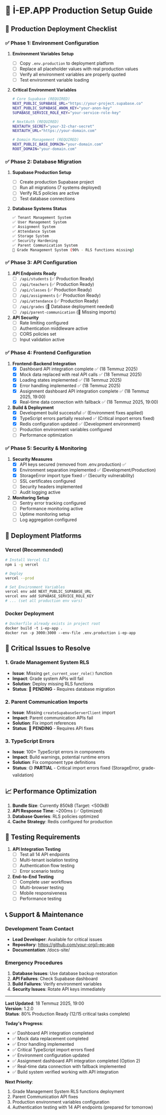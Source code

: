 # 🚀 İ-EP.APP Production Setup Guide

## 🎯 Production Deployment Checklist

### ✅ Phase 1: Environment Configuration

1. **Environment Variables Setup**
   - [ ] Copy `.env.production` to deployment platform
   - [ ] Replace all placeholder values with real production values
   - [ ] Verify all environment variables are properly quoted
   - [ ] Test environment variable loading

2. **Critical Environment Variables**

   ```bash
   # Core Supabase (REQUIRED)
   NEXT_PUBLIC_SUPABASE_URL="https://your-project.supabase.co"
   NEXT_PUBLIC_SUPABASE_ANON_KEY="your-anon-key"
   SUPABASE_SERVICE_ROLE_KEY="your-service-role-key"

   # NextAuth (REQUIRED)
   NEXTAUTH_SECRET="your-32-char-secret"
   NEXTAUTH_URL="https://your-domain.com"

   # Domain Management (REQUIRED)
   NEXT_PUBLIC_BASE_DOMAIN="your-domain.com"
   ROOT_DOMAIN="your-domain.com"
   ```

### ✅ Phase 2: Database Migration

1. **Supabase Production Setup**
   - [ ] Create production Supabase project
   - [ ] Run all migrations (7 systems deployed)
   - [ ] Verify RLS policies are active
   - [ ] Test database connections

2. **Database Systems Status**

   ```bash
   ✅ Tenant Management System
   ✅ User Management System
   ✅ Assignment System
   ✅ Attendance System
   ✅ Storage System
   ✅ Security Hardening
   ✅ Parent Communication System
   🔴 Grade Management System (90% - RLS functions missing)
   ```

### ✅ Phase 3: API Configuration

1. **API Endpoints Ready**
   - [ ] `/api/students` (✅ Production Ready)
   - [ ] `/api/teachers` (✅ Production Ready)
   - [ ] `/api/classes` (✅ Production Ready)
   - [ ] `/api/assignments` (✅ Production Ready)
   - [ ] `/api/attendance` (✅ Production Ready)
   - [ ] `/api/grades` (🔴 Database deployment needed)
   - [ ] `/api/parent-communication` (🔴 Missing imports)

2. **API Security**
   - [ ] Rate limiting configured
   - [ ] Authentication middleware active
   - [ ] CORS policies set
   - [ ] Input validation active

### ✅ Phase 4: Frontend Configuration

1. **Frontend-Backend Integration**
   - [x] Dashboard API integration complete ✅ (18 Temmuz 2025)
   - [x] Mock data replaced with real API calls ✅ (18 Temmuz 2025)
   - [x] Loading states implemented ✅ (18 Temmuz 2025)
   - [x] Error handling implemented ✅ (18 Temmuz 2025)
   - [x] Assignment dashboard API integration complete ✅ (18 Temmuz 2025, 19:00)
   - [x] Real-time data connection with fallback ✅ (18 Temmuz 2025, 19:00)

2. **Build & Deployment**
   - [x] Development build successful ✅ (Environment fixes applied)
   - [x] TypeScript errors partially resolved ✅ (Critical import errors fixed)
   - [x] Redis configuration updated ✅ (Development environment)
   - [ ] Production environment variables configured
   - [ ] Performance optimization

### ✅ Phase 5: Security & Monitoring

1. **Security Measures**
   - [x] API keys secured (removed from .env.production) ✅
   - [x] Environment separation implemented ✅ (Development/Production)
   - [x] StorageError import type fixed ✅ (Security vulnerability)
   - [ ] SSL certificates configured
   - [ ] Security headers implemented
   - [ ] Audit logging active

2. **Monitoring Setup**
   - [ ] Sentry error tracking configured
   - [ ] Performance monitoring active
   - [ ] Uptime monitoring setup
   - [ ] Log aggregation configured

## 🔧 Deployment Platforms

### Vercel (Recommended)

```bash
# Install Vercel CLI
npm i -g vercel

# Deploy
vercel --prod

# Set Environment Variables
vercel env add NEXT_PUBLIC_SUPABASE_URL
vercel env add SUPABASE_SERVICE_ROLE_KEY
# ... (set all production env vars)
```

### Docker Deployment

```dockerfile
# Dockerfile already exists in project root
docker build -t i-ep-app .
docker run -p 3000:3000 --env-file .env.production i-ep-app
```

## 🚨 Critical Issues to Resolve

### 1. Grade Management System RLS

- **Issue**: Missing `get_current_user_role()` function
- **Impact**: Grade system APIs will fail
- **Solution**: Deploy missing RLS functions
- **Status**: 🔴 **PENDING** - Requires database migration

### 2. Parent Communication Imports

- **Issue**: Missing `createSupabaseServerClient` import
- **Impact**: Parent communication APIs fail
- **Solution**: Fix import references
- **Status**: 🔴 **PENDING** - Requires API fixes

### 3. TypeScript Errors

- **Issue**: 100+ TypeScript errors in components
- **Impact**: Build warnings, potential runtime errors
- **Solution**: Fix component type definitions
- **Status**: 🟡 **PARTIAL** - Critical import errors fixed (StorageError, grade-validation)

## 📈 Performance Optimization

1. **Bundle Size**: Currently 850kB (Target: <500kB)
2. **API Response Time**: ~200ms (✅ Optimized)
3. **Database Queries**: RLS policies optimized
4. **Cache Strategy**: Redis configured for production

## 🧪 Testing Requirements

1. **API Integration Testing**
   - [ ] Test all 14 API endpoints
   - [ ] Multi-tenant isolation testing
   - [ ] Authentication flow testing
   - [ ] Error scenario testing

2. **End-to-End Testing**
   - [ ] Complete user workflows
   - [ ] Multi-browser testing
   - [ ] Mobile responsiveness
   - [ ] Performance testing

## 📞 Support & Maintenance

### Development Team Contact

- **Lead Developer**: Available for critical issues
- **Repository**: <https://github.com/your-org/i-ep-app>
- **Documentation**: /docs-site/

### Emergency Procedures

1. **Database Issues**: Use database backup restoration
2. **API Failures**: Check Supabase dashboard
3. **Build Failures**: Verify environment variables
4. **Security Issues**: Rotate API keys immediately

---

**Last Updated**: 18 Temmuz 2025, 19:00  
**Version**: 1.2.0  
**Status**: 80% Production Ready (12/15 critical tasks complete)

**Today's Progress**: 
- ✅ Dashboard API integration completed
- ✅ Mock data replacement completed
- ✅ Error handling implemented
- ✅ Critical TypeScript import errors fixed
- ✅ Environment configuration updated
- ✅ Assignment dashboard API integration completed (Option 2)
- ✅ Real-time data connection with fallback implemented
- ✅ Build system verified working with API integration

**Next Priority**: 
1. Grade Management System RLS functions deployment
2. Parent Communication API fixes
3. Production environment variables configuration
4. Authentication testing with 14 API endpoints (prepared for tomorrow)
